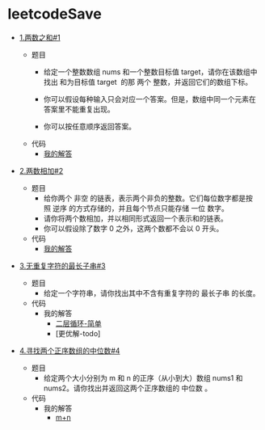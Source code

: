 # leetcodeSave

- [1.两数之和#1](https://leetcode-cn.com/problems/two-sum/)
    - 题目
        - 给定一个整数数组 nums 和一个整数目标值 target，请你在该数组中找出 和为目标值 target  的那 两个 整数，并返回它们的数组下标。

        - 你可以假设每种输入只会对应一个答案。但是，数组中同一个元素在答案里不能重复出现。

        - 你可以按任意顺序返回答案。
    - 代码
        - [我的解答](https://github.com/monaShe520/leetcodeSave/blob/9daedbc57d19051041129fe9cad383f2bbb09f52/code/leetcode_1_two-sum/main.go#L8)

- [2.两数相加#2](https://leetcode-cn.com/problems/add-two-numbers/)
    - 题目
        - 给你两个 非空 的链表，表示两个非负的整数。它们每位数字都是按照 逆序 的方式存储的，并且每个节点只能存储 一位 数字。
        - 请你将两个数相加，并以相同形式返回一个表示和的链表。
        - 你可以假设除了数字 0 之外，这两个数都不会以 0 开头。
    - 代码
        - [我的解答](https://github.com/monaShe520/leetcodeSave/blob/fe56802f9fc2e5ec231499761e779e0bcedd0765/code/leetcode_2_add-two-numbers/main.go#L21)
- [3.无重复字符的最长子串#3](https://leetcode-cn.com/problems/longest-substring-without-repeating-characters/)
    - 题目
        - 给定一个字符串，请你找出其中不含有重复字符的 最长子串 的长度。
    - 代码
        - 我的解答
            - [二层循环-简单](https://github.com/monaShe520/leetcodeSave/blob/36b50675d3a3ea567e0884279bbf2d4e80c01654/code/leetcode_3_longest-substring-without-repeating-characters/main.go#L27)
            - [更优解-todo]
- [4.寻找两个正序数组的中位数#4](https://leetcode-cn.com/problems/median-of-two-sorted-arrays/)
    - 题目
        - 给定两个大小分别为 m 和 n 的正序（从小到大）数组 nums1 和 nums2。请你找出并返回这两个正序数组的 中位数 。
    - 代码
        - 我的解答
            - [m+n](https://github.com/monaShe520/leetcodeSave/blob/3be596e1fb64b60543ba476e3320613aaeeb6250/code/leetcode_4_median-of-two-sorted-arrays/main.go#L32)
 
